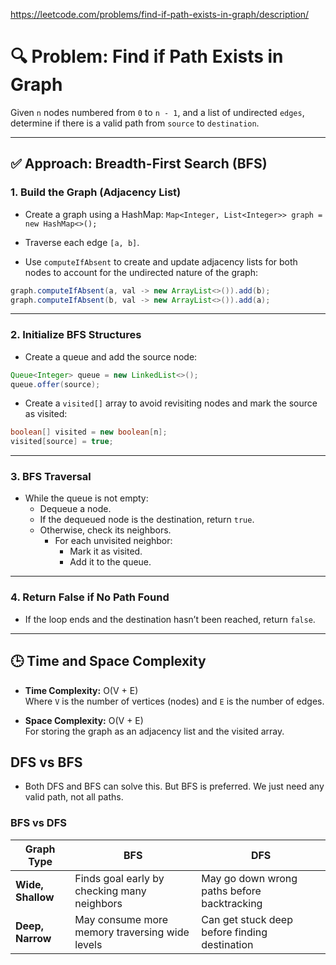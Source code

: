 https://leetcode.com/problems/find-if-path-exists-in-graph/description/

# 🔍 Problem: Find if Path Exists in Graph

Given `n` nodes numbered from `0` to `n - 1`, and a list of undirected `edges`, determine if there is a valid path from `source` to `destination`.

---

## ✅ Approach: Breadth-First Search (BFS)

### 1. Build the Graph (Adjacency List)

- Create a graph using a HashMap:
  `Map<Integer, List<Integer>> graph = new HashMap<>();`

- Traverse each edge `[a, b]`.

- Use `computeIfAbsent` to create and update adjacency lists for both nodes to account for the undirected nature of the graph:

```java
graph.computeIfAbsent(a, val -> new ArrayList<>()).add(b);
graph.computeIfAbsent(b, val -> new ArrayList<>()).add(a);
```

---

### 2. Initialize BFS Structures

- Create a queue and add the source node:

```java
Queue<Integer> queue = new LinkedList<>();
queue.offer(source);
```

- Create a `visited[]` array to avoid revisiting nodes and mark the source as visited:

```java
boolean[] visited = new boolean[n];
visited[source] = true;
```

---

### 3. BFS Traversal

- While the queue is not empty:
  - Dequeue a node.
  - If the dequeued node is the destination, return `true`.
  - Otherwise, check its neighbors.
    - For each unvisited neighbor:
      - Mark it as visited.
      - Add it to the queue.

---

### 4. Return False if No Path Found

- If the loop ends and the destination hasn’t been reached, return `false`.

---

## 🕒 Time and Space Complexity

- **Time Complexity:** O(V + E)  
  Where `V` is the number of vertices (nodes) and `E` is the number of edges.

- **Space Complexity:** O(V + E)  
  For storing the graph as an adjacency list and the visited array.

## DFS vs BFS

- Both DFS and BFS can solve this. But BFS is preferred. We just need any valid path, not all paths.

### BFS vs DFS

| Graph Type     |  BFS                                 |  DFS                                 |
|----------------|--------------------------------------------------|------------------------------------------------|
| **Wide, Shallow** | Finds goal early by checking many neighbors    | May go down wrong paths before backtracking    |
| **Deep, Narrow**  | May consume more memory traversing wide levels | Can get stuck deep before finding destination  |
  

  
